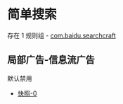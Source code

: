 # 简单搜索

存在 1 规则组 - [com.baidu.searchcraft](/src/apps/com.baidu.searchcraft.ts)

## 局部广告-信息流广告

默认禁用

- [快照-0](https://i.gkd.li/import/13520385)

